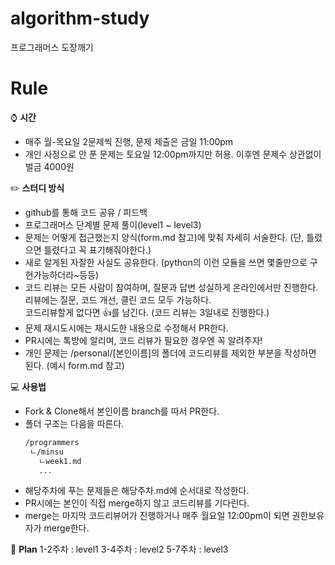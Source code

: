 # algorithm-study
프로그래머스 도장깨기

# Rule
⌚ **시간**
- 매주 월-목요일 2문제씩 진행, 문제 제출은 금일 11:00pm
- 개인 사정으로 안 푼 문제는 토요일 12:00pm까지만 허용. 이후엔 문제수 상관없이 벌금 4000원
 
✏️ **스터디 방식**
- github를 통해 코드 공유 / 피드백
- 프로그래머스 단계별 문제 풀이(level1 ~ level3)
- 문제는 어떻게 접근했는지 양식(form.md 참고)에 맞춰 자세히 서술한다. (단, 틀렸으면 틀렸다고 꼭 표기해줘야한다.)
- 새로 알게된 자잘한 사실도 공유한다. (python의 이런 모듈을 쓰면 몇줄만으로 구현가능하더라~등등)
- 코드 리뷰는 모든 사람이 참여하며, 질문과 답변 성실하게 온라인에서만 진행한다. 리뷰에는 질문, 코드 개선, 클린 코드 모두 가능하다.  
  코드리뷰할게 없다면 👍를 남긴다. (코드 리뷰는 3일내로 진행한다.)
- 문제 재시도시에는 재시도한 내용으로 수정해서 PR한다.
- PR시에는 톡방에 알리며, 코드 리뷰가 필요한 경우엔 꼭 알려주자! 
- 개인 문제는 /personal/[본인이름]의 폴더에 코드리뷰를 제외한 부분을 작성하면 된다. (예시 form.md 참고)

💻 **사용법**
- Fork & Clone해서 본인이름 branch를 따서 PR한다.
- 폴더 구조는 다음을 따른다.
  ```txt
  /programmers
   ㄴ/minsu
     ㄴweek1.md
     ...
  ```
- 해당주차에 푸는 문제들은 해당주차.md에 순서대로 작성한다. 
- PR시에는 본인이 직접 merge하지 않고 코드리뷰를 기다린다.
- merge는 마지막 코드리뷰어가 진행하거나 매주 월요일 12:00pm이 되면 권한보유자가 merge한다. 

📅 **Plan**
1-2주차 : level1
3-4주차 : level2
5-7주차 : level3
